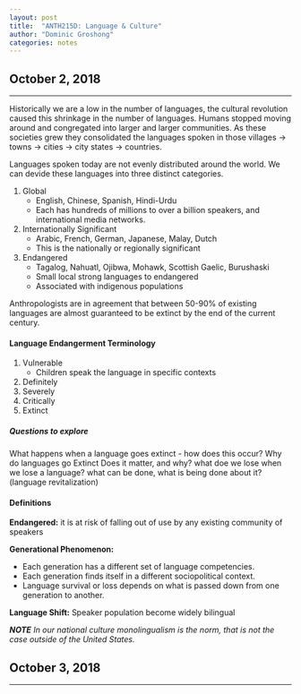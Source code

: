 ```yaml
---
layout: post
title:  "ANTH215D: Language & Culture"
author: "Dominic Groshong"
categories: notes
---
```


## October 2, 2018
---

Historically we are a low in the number of languages, the cultural revolution caused this shrinkage in the number of languages. Humans stopped moving around and congregated into larger and larger communities. As these societies grew they consolidated the languages spoken in those villages -> towns -> cities -> city states -> countries.

Languages spoken today are not evenly distributed around the world. We can devide these languages into three distinct categories.

1. Global
	- English, Chinese, Spanish, Hindi-Urdu
	- Each has hundreds of millions to over a billion speakers, and international media networks.
2. Internationally Significant
	- Arabic, French, German, Japanese, Malay, Dutch
	- This is the nationally or regionally significant
3. Endangered
	- Tagalog, Nahuatl, Ojibwa, Mohawk, Scottish Gaelic, Burushaski
	- Small local strong languages to endangered
	- Associated with indigenous populations

Anthropologists are in agreement that between 50-90% of existing languages are almost guaranteed to be extinct by the end of the current century.

#### Language Endangerment Terminology
1. Vulnerable
	 - Children speak the language in specific contexts
2. Definitely
3. Severely
4. Critically
5. Extinct

##### Questions to explore
What happens when a language goes extinct - how does this occur?
Why do languages go Extinct
Does it matter, and why? what doe we lose when we lose a language?
what can be done, what is being done about it? (language revitalization)

#### Definitions
**Endangered:** it is at risk of falling out of use by any existing community of speakers

**Generational Phenomenon:**
- Each generation has a different set of language competencies.
- Each generation finds itself in a different sociopolitical context.
- Language survival or loss depends on what is passed down from one generation to another.

**Language Shift:** Speaker population become widely bilingual

_**NOTE**_ *In our national culture monolingualism is the norm, that is not the case outside of the United States.*

## October 3, 2018
---
